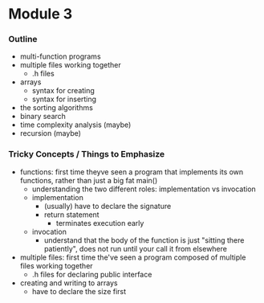 # Module 3

### Outline

* multi-function programs
* multiple files working together
  * .h files 
* arrays
  * syntax for creating
  * syntax for inserting
* the sorting algorithms
* binary search
* time complexity analysis (maybe)
* recursion (maybe)

### Tricky Concepts / Things to Emphasize
* functions: first time theyve seen a program that implements its own functions, rather than just a big fat main()
  * understanding the two different roles: implementation vs invocation 
  * implementation
    * (usually) have to declare the signature
    * return statement
      * terminates execution early 
  * invocation
    * understand that the body of the function is just "sitting there patiently", does not run until your call it from elsewhere
* multiple files: first time the've seen a program composed of multiple files working together
  * .h files for declaring public interface
* creating and writing to arrays
  * have to declare the size first



